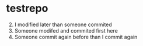 # testrepo



2. I modified later than someone commited
1. Someone modifed and commited first here
3. Someone commit again before than I commit again
